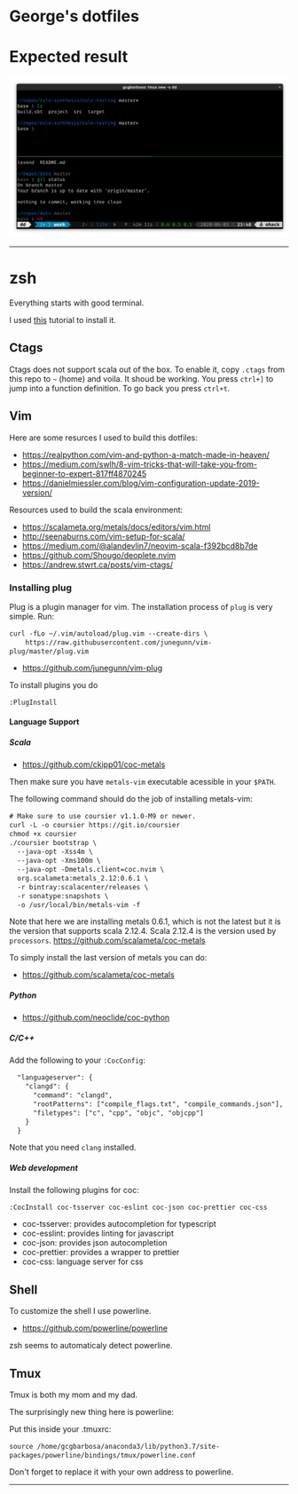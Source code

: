 # George's dotfiles

# Expected result

![image](docs/current.png)

______

# zsh

Everything starts with good terminal.

I used [this](https://github.com/ohmyzsh/ohmyzsh/wiki/Installing-ZSH) tutorial to install it.

## Ctags

Ctags does not support scala out of the box.
To enable it,
copy `.ctags` from this repo to `~` (home) and voila.
It shoud be working.
You press `ctrl+]` to jump into a function definition.
To go back you press `ctrl+t`.

## Vim

Here are some resurces I used to build this dotfiles:

- https://realpython.com/vim-and-python-a-match-made-in-heaven/
- https://medium.com/swlh/8-vim-tricks-that-will-take-you-from-beginner-to-expert-817ff4870245
- https://danielmiessler.com/blog/vim-configuration-update-2019-version/

Resources used to build the scala environment:

- https://scalameta.org/metals/docs/editors/vim.html
- http://seenaburns.com/vim-setup-for-scala/
- https://medium.com/@alandevlin7/neovim-scala-f392bcd8b7de
- https://github.com/Shougo/deoplete.nvim
- https://andrew.stwrt.ca/posts/vim-ctags/

### Installing plug

Plug is a plugin manager for vim.
The installation process of `plug` is very simple. Run:

```
curl -fLo ~/.vim/autoload/plug.vim --create-dirs \
    https://raw.githubusercontent.com/junegunn/vim-plug/master/plug.vim
```

- https://github.com/junegunn/vim-plug


To install plugins you do 

```
:PlugInstall
```

#### Language Support

##### Scala

- https://github.com/ckipp01/coc-metals

Then make sure you have `metals-vim` executable acessible in your `$PATH`.

The following command should do the job of installing metals-vim:

```
# Make sure to use coursier v1.1.0-M9 or newer.
curl -L -o coursier https://git.io/coursier
chmod +x coursier
./coursier bootstrap \
  --java-opt -Xss4m \
  --java-opt -Xms100m \
  --java-opt -Dmetals.client=coc.nvim \
  org.scalameta:metals_2.12:0.6.1 \
  -r bintray:scalacenter/releases \
  -r sonatype:snapshots \
  -o /usr/local/bin/metals-vim -f
```

Note that here we are installing metals 0.6.1,
which is not the latest but it is the version that supports scala 2.12.4.
Scala 2.12.4 is the version used by `processors`.
https://github.com/scalameta/coc-metals

To simply install the last version of metals you can do:

- https://github.com/scalameta/coc-metals

##### Python

- https://github.com/neoclide/coc-python

##### C/C++

Add the following to your `:CocConfig`:

```
  "languageserver": {
    "clangd": {
      "command": "clangd",
      "rootPatterns": ["compile_flags.txt", "compile_commands.json"],
      "filetypes": ["c", "cpp", "objc", "objcpp"]
    }
  }
```

Note that you need `clang` installed.

##### Web development

Install the following plugins for coc:

```
:CocInstall coc-tsserver coc-eslint coc-json coc-prettier coc-css
```

- coc-tsserver: provides autocompletion for typescript
- coc-esslint: provides linting for javascript
- coc-json: provides json autocompletion
- coc-prettier: provides a wrapper to prettier
- coc-css: language server for css

## Shell

To customize the shell I use powerline.

- https://github.com/powerline/powerline

zsh seems to automaticaly detect powerline.

## Tmux

Tmux is both my mom and my dad.

The surprisingly new thing here is powerline:

Put this inside your .tmuxrc:

```
source /home/gcgbarbosa/anaconda3/lib/python3.7/site-packages/powerline/bindings/tmux/powerline.conf
```

Don't forget to replace it with your own address to powerline.

__________________
